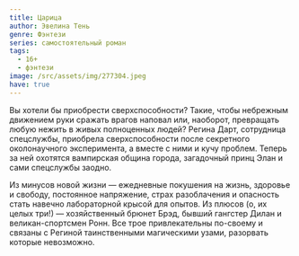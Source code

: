 ```yaml
---
title: Царица
author: Эвелина Тень
genre: Фэнтези
series: самостоятельный роман
tags:
  - 16+
  - фэнтези
image: /src/assets/img/277304.jpeg
have: true
---
```

Вы хотели бы приобрести сверхспособности? Такие, чтобы небрежным движением руки сражать врагов наповал или, наоборот, превращать любую нежить в живых полноценных людей? Регина Дарт, сотрудница спецслужбы, приобрела сверхспособности после секретного околонаучного эксперимента, а вместе с ними и кучу проблем. Теперь за ней охотятся вампирская община города, загадочный принц Элан и сами спецслужбы заодно.



Из минусов новой жизни — ежедневные покушения на жизнь, здоровье и свободу, постоянное напряжение, страх разоблачения и опасность стать навечно лабораторной крысой для опытов. Из плюсов (о, их целых три!) — хозяйственный брюнет Брэд, бывший гангстер Дилан и великан-спортсмен Ронн. Все трое привлекательны по-своему и связаны с Региной таинственными магическими узами, разорвать которые невозможно.
